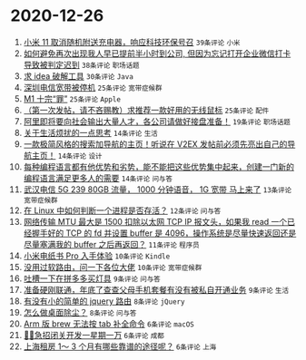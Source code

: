 # 2020-12-26

1. [小米 11 取消随机附送充电器，响应科技环保号召](https://www.v2ex.com/t/739146) ``39条评论`` ``小米``
1. [如何避免再次出现我人早已提前半小时到公司, 但因为忘记打开企业微信打卡导致被判定迟到](https://www.v2ex.com/t/739099) ``38条评论`` ``职场话题``
1. [求 idea 破解工具](https://www.v2ex.com/t/739128) ``30条评论`` ``Java``
1. [深圳电信宽带被停机](https://www.v2ex.com/t/739133) ``25条评论`` ``宽带症候群``
1. [M1 十宗“罪”](https://www.v2ex.com/t/739152) ``25条评论`` ``Apple``
1. [（第一次发帖，请不吝赐教）求推荐一款好用的无线鼠标](https://www.v2ex.com/t/739092) ``25条评论`` ``配件``
1. [阿里即将要向社会输出大量人才，各公司请做好接盘准备！](https://www.v2ex.com/t/739153) ``19条评论`` ``职场话题``
1. [关于生活烦扰的一点思考](https://www.v2ex.com/t/739142) ``14条评论`` ``生活``
1. [一款极简风格的搜索加导航的主页！听说在 V2EX 发帖前必须先亮出自己的导航主页！](https://www.v2ex.com/t/739104) ``14条评论`` ``设计``
1. [每种编程语言都有他优势和劣势，能不能把这些优势集中起来，创建一门新的编程语言满足更多人的需要](https://www.v2ex.com/t/739096) ``14条评论`` ``问与答``
1. [武汉电信 5G 239 80GB 流量， 1000 分钟语音， 1G 宽带 马上来了](https://www.v2ex.com/t/739090) ``13条评论`` ``宽带症候群``
1. [在 Linux 中如何判断一个进程是否存活？](https://www.v2ex.com/t/739119) ``12条评论`` ``问与答``
1. [网络传输 MTU 最大是 1500 扣除以太网 TCP IP 报文头，如果我 read 一个已经握手好的 TCP 的 fd 并设置 buffer 是 4096，操作系统是尽量快速返回还是尽量塞满我的 buffer 之后再返回？](https://www.v2ex.com/t/739091) ``11条评论`` ``程序员``
1. [小米电纸书 Pro 入手体验](https://www.v2ex.com/t/739136) ``10条评论`` ``Kindle``
1. [没用过软路由，问一下各位大佬](https://www.v2ex.com/t/739132) ``10条评论`` ``宽带症候群``
1. [吐槽一下在拼多多买灯具](https://www.v2ex.com/t/739144) ``9条评论`` ``问与答``
1. [准备硬刚联通，年底了查查父母手机套餐有没有被私自开通业务](https://www.v2ex.com/t/739108) ``9条评论`` ``生活``
1. [有没有小的简单的 jquery 路由](https://www.v2ex.com/t/739134) ``8条评论`` ``jQuery``
1. [怎么做桌面除尘？](https://www.v2ex.com/t/739095) ``8条评论`` ``问与答``
1. [Arm 版 brew 无法按 tab 补全命令](https://www.v2ex.com/t/739141) ``6条评论`` ``macOS``
1. [👋👋急招闭关开发一星期一万](https://www.v2ex.com/t/739163) ``6条评论`` ``成都``
1. [上海租房 1～ 3 个月有哪些靠谱的途径呢？](https://www.v2ex.com/t/739122) ``6条评论`` ``上海``

